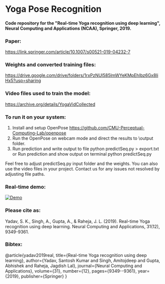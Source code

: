 # Yoga Pose Recognition
#### Code repository for the "Real-time Yoga recognition using deep learning", Neural Computing and Applications (NCAA), Springer, 2019.

### Paper:
https://link.springer.com/article/10.1007/s00521-019-04232-7

### Weights and converted training files:
https://drive.google.com/drive/folders/1rxPzNUl585lmWYeKMpEhIbz6Gx8liHx5?usp=sharing

### Video files used to train the model:
https://archive.org/details/YogaVidCollected

### To run it on your system:

1. Install and setup OpenPose https://github.com/CMU-Perceptual-Computing-Lab/openpose
2. Run the OpenPose on webcam mode and direct the results to \output folder.
3. Run prediction and write output to file python predictSeq.py > export.txt
   or Run prediction and show output on terminal python predictSeq.py

Feel free to adjust predictSeq.py input folder and the weights. You can also use the video files in your project. 
Contact us for any issues not resolved by adjusting file paths.

### Real-time demo:

[![Demo](https://img.youtube.com/vi/C_629XEmd1Q/maxresdefault.jpg)](https://youtu.be/C_629XEmd1Q)

### Please cite as:

Yadav, S. K., Singh, A., Gupta, A., & Raheja, J. L. (2019). Real-time Yoga recognition using deep learning. Neural Computing and Applications, 31(12), 9349-9361.

### Bibtex:

@article{yadav2019real,
  title={Real-time Yoga recognition using deep learning},
  author={Yadav, Santosh Kumar and Singh, Amitojdeep and Gupta, Abhishek and Raheja, Jagdish Lal},
  journal={Neural Computing and Applications},
  volume={31},
  number={12},
  pages={9349--9361},
  year={2019},
  publisher={Springer}
}
